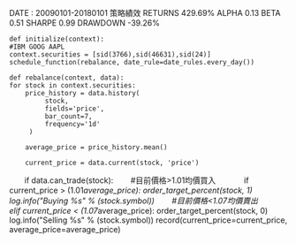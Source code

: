 DATE : 20090101-20180101
策略績效
RETURNS
429.69%
ALPHA
0.13 
BETA
0.51
SHARPE
0.99
DRAWDOWN
-39.26%
  
    def initialize(context):
    #IBM GOOG AAPL
    context.securities = [sid(3766),sid(46631),sid(24)]
    schedule_function(rebalance, date_rule=date_rules.every_day())

    def rebalance(context, data):
    for stock in context.securities:
        price_history = data.history(
             stock,
             fields='price',
             bar_count=7,
             frequency='1d'
         )

        average_price = price_history.mean()
        
        current_price = data.current(stock, 'price') 
         
        if data.can_trade(stock):
        #目前價格>1.01均價買入
             if current_price > (1.01*average_price):
                 order_target_percent(stock, 1)
                 log.info("Buying %s" % (stock.symbol))
        #目前價格<1.07均價賣出 
             elif current_price < (1.07*average_price):
                 order_target_percent(stock, 0)
                 log.info("Selling %s" % (stock.symbol))
        record(current_price=current_price, average_price=average_price)
